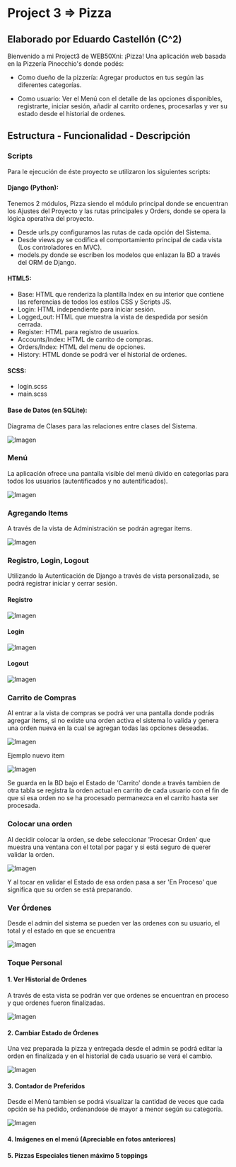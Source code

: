 # Project 3 => Pizza

## Elaborado por Eduardo Castellón (C^2)

Bienvenido a mi Project3 de WEB50Xni: ¡Pizza! Una aplicación web basada en la Pizzería Pinocchio's donde podés:

- Como dueño de la pizzería: Agregar productos en tus según las diferentes categorías.

- Como usuario: Ver el Menú con el detalle de las opciones disponibles, registrarte, iniciar sesión, añadir al carrito ordenes, procesarlas y ver su estado desde el historial de ordenes.

## Estructura - Funcionalidad - Descripción

### Scripts

Para le ejecución de éste proyecto se utilizaron los siguientes scripts:

#### Django (Python):

Tenemos 2 módulos, Pizza siendo el módulo principal donde se encuentran los Ajustes del Proyecto y las rutas principales y Orders, donde se opera la lógica operativa del proyecto.

- Desde urls.py configuramos las rutas de cada opción del Sistema.
- Desde views.py se codifica el comportamiento principal de cada vista (Los controladores en MVC).
- models.py donde se escriben los modelos que enlazan la BD a través del ORM de Django.


#### HTML5: 
- Base: HTML que renderiza la plantilla Index en su interior que contiene las referencias de todos los estilos CSS y Scripts JS.
- Login: HTML independiente para iniciar sesión.
- Logged_out: HTML que muestra la vista de despedida por sesión cerrada.
- Register: HTML para registro de usuarios.
- Accounts/Index: HTML de carrito de compras.
- Orders/Index: HTML del menu de opciones.
- History: HTML donde se podrá ver el historial de ordenes.

#### SCSS:
- login.scss
- main.scss

#### Base de Datos (en SQLite):

Diagrama de Clases para las relaciones entre clases del Sistema.

![Imagen](./static/img/diagrama.png)

### Menú

La aplicación ofrece una pantalla visible del menú divido en categorías para todos los usuarios (autentificados y no autentificados).

![Imagen](./static/img/menu.png)

### Agregando Items

A través de la vista de Administración se podrán agregar items.

![Imagen](./static/img/items.png)

### Registro, Login, Logout

Utilizando la Autenticación de Django a través de vista personalizada, se podrá registrar iniciar y cerrar sesión.

#### Registro

![Imagen](./static/img/registro.png)

#### Login

![Imagen](./static/img/login.png)

#### Logout

![Imagen](./static/img/logout.png)

### Carrito de Compras

Al entrar a la vista de compras se podrá ver una pantalla donde podrás agregar items, si no existe una orden activa el sistema lo valida y genera una orden nueva en la cual se agregan todas las opciones deseadas.

![Imagen](./static/img/carrito.png)

Ejemplo nuevo item

![Imagen](./static/img/opcion.png)

Se guarda en la BD bajo el Estado de 'Carrito' donde a través tambien de otra tabla se registra la orden actual en carrito de cada usuario con el fin de que si esa orden no se ha procesado permanezca en el carrito hasta ser procesada.

### Colocar una orden

Al decidir colocar la orden, se debe seleccionar 'Procesar Orden' que muestra una ventana con el total por pagar y si está seguro de querer validar la orden.

![Imagen](./static/img/procesar.png)

Y al tocar en validar el Estado de esa orden pasa a ser 'En Proceso' que significa que su orden se está preparando.

### Ver Órdenes

Desde el admin del sistema se pueden ver las ordenes con su usuario, el total y el estado en que se encuentra

![Imagen](./static/img/orden.png)

### Toque Personal

#### 1. Ver Historial de Ordenes

A través de esta vista se podrán ver que ordenes se encuentran en proceso y que ordenes fueron finalizadas.

![Imagen](./static/img/historial.png)

#### 2. Cambiar Estado de Órdenes

Una vez preparada la pizza y entregada desde el admin se podrá editar la orden en finalizada y en el historial de cada usuario se verá el cambio.

![Imagen](./static/img/editar.png)

#### 3. Contador de Preferidos

Desde el Menú tambien se podrá visualizar la cantidad de veces que cada opción se ha pedido, ordenandose de mayor a menor según su categoría.

![Imagen](./static/img/preferidos.png)

#### 4. Imágenes en el menú (Apreciable en fotos anteriores)

#### 5. Pizzas Especiales tienen máximo 5 toppings